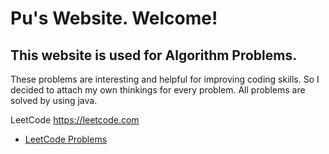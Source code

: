# Pu's Website. Welcome!
## This website is used for Algorithm Problems. 
These problems are interesting and helpful for improving coding skills. So I decided to attach my own thinkings for every problem. All problems are solved by using java.<br>

LeetCode https://leetcode.com
* [LeetCode Problems](puchen7.github.io/LeetCodeProblems/index1.html)
